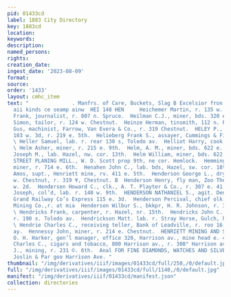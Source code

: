```yaml
---
pid: 01433cd
label: 1883 City Directory
key: 1883cd
location: 
keywords: 
description: 
named_persons: 
rights: 
creation_date: 
ingest_date: '2023-08-09'
format: 
source: 
order: '1433'
layout: cmhc_item
text: "              . Manfrs. of Care, Buckets, Slag B Excelsior fron Works, sca
  aii kinds ce seamp ainw  HEI 148 HEN     Heichemer Martin, r. 135 w. Kim.  Heiderhoff
  Frank, journalist, r. 807 n. Spruce.  Heilman C.J., miner, bds. 320 e. 5th.  Heims
  Simon, tailor, r. 124 w. Chestnut.  Heinze Herman, tinsmith, 112 n. Pine.  Helbeck
  Gus, machinist, Farrow, Van Evera & Co., r. 319 Chestnut.  HELEY P., merchant tailor,
  103 w. 3d, r. 219 e. 5th.  Helieberg Frank S., assayer, Cummings & Finn., rv. at-Smel
  \ Heller Samuel, lab. r. rear 130 s, Toledo av.  Helliot Harry, cook American Ilouse.
  \ Helm Asher, miner, r. 215 e. 9th.  Helm, A. M., miner, bds. 622 e. 5th.  Heim
  Joseph M., lab. Hazel, nw. cor. 13th.  Helm William, miner, bds. 622 e. 5th.  HEMLOCK
  STREET PLANING MILL., W. D. Scott prop 9th, ne cor. Hemlock.  Hemminger Christ f.,
  miner, r. 714 e. 6th.  Henahen John C., lab. bds, Hazel, sw. cor. 18th.  Henderson
  Amos, supt., Henriett mine, rv. 411 e. 5th.  Henderson George L., dry goods, 321
  w. Chestnut, r. 319 ¥, Chestnut. B  Henderson Henry, fly man, Zoo Theatre, vr. 318
  w. 2d.  Hendersen Howard C., clk., A. T. Playter & Co., r. 307 e. 41  Henderson
  Joseph, col’d, lab. r. 140 w. 9th.  HENDERSON NATHANIEL 5., agit. Denver and Rio
  Grand Railway Co’s Express 115 e. 3d.  Henderson Percival, chief olk. Iron Silver
  Mining Co.,r. at mia  Henderson Wilbur S., bkkpr, H. R. Johnson, r. 307 w. Chestnut.
  \ Hendricks Frank, carpenter, r. Hazel, nr. 15th.  Hendricks John C., cook Delmonico
  r. 190 s. Toledo av.  Hendrickson Matt. lab. r. Stray Horse, Gulch, head e. 4th.
  \ Hendrie Charles C., receiving teller, Bank of Leadville, r. roo 16, 303 Harrison
  ay.  Hennessy John, miner, r. 214 e. Chestnut.  HENRIETT MINING AND SMELTING CO.,
  O. H. Harker, gen’l manager, office 320, Harrison av., mine head e. 4th.  Henry
  Charles C., cigars and tobacco, 800 Harrison av., r. 308° Harrison av.  Henry Charles
  J., mining, r. 231 ©. 6th.  Anal FOR FINE DIAMONDS, WATCHES AND SILVERWARE, Go to
  Joslin & Par goo Harrison Ave. "
thumbnail: "/img/derivatives/iiif/images/01433cd/full/250,/0/default.jpg"
full: "/img/derivatives/iiif/images/01433cd/full/1140,/0/default.jpg"
manifest: "/img/derivatives/iiif/01433cd/manifest.json"
collection: directories
---
```

